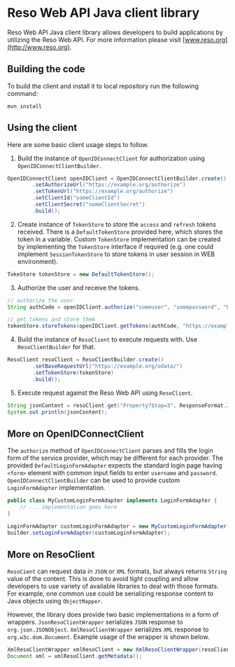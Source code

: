 # Reso Web API Java client library
Reso Web API Java client library allows developers to build applications by utilizing the Reso Web API. For more information please visit [www.reso.org](http://www.reso.org).

## Building the code
To build the client and install it to local repository run the following command:

```
mvn install
```

## Using the client
Here are some basic client usage steps to follow.

1. Build the instance of `OpenIDConnectClient` for authorization using `OpenIDConnectClientBuilder`.

```java
OpenIDConnectClient openIDClient = OpenIDConnectClientBuilder.create()
		.setAuthorizeUrl("https://example.org/authorize")
		.setTokenUrl("https://example.org/authorize")
		.setClientId("someClientId")
		.setClientSecret("someClientSecret")
		.build();
```

2. Create instance of `TokenStore` to store the `access` and `refresh` tokens received. There is a `DefaultTokenStore` provided here, which stores the token in a variable. Custom `TokenStore` implementation can be created by implementing the `TokenStore` interface if required (e.g. one could implement `SessionTokenStore` to store tokens in user session in WEB environment).

```java
TokeStore tokenStore = new DefaultTokenStore();
```

3. Authorize the user and receive the tokens.

```java
// authorize the user
String authCode = openIDClient.authorize("someuser", "somepassword", "https://example.org/some/redirect/url", "openid");

// get tokens and store them
tokenStore.storeTokens(openIDClient.getTokens(authCode, "https://example.org/some/redirect/url"));
```

4. Build the instance of `ResoClient` to execute requests with. Use `ResoClientBuilder` for that.

```java
ResoClient resoClient = ResoClientBuilder.create()
		.setBaseRequestUrl("https://example.org/odata/")
		.setTokenStore(tokenStore)
		.build();
```

5. Execute request against the Reso Web API using `ResoClient`.

```java
String jsonContent = resoClient.get("Property?$top=3", ResponseFormat.JSON);
System.out.println(jsonContent);
```

## More on OpenIDConnectClient
The `authorize` method of `OpenIDConnectClient` parses and fills the login form of the service provider, which may be different for each provider. The provided `DefaultLoginFormAdapter` expects the standard login page having `<form>` element with common input fields to enter `username` and `password`. `OpenIDConnectClientBuilder` can be used to provide custom `LoginFormAdapter` implementation.

```java
public class MyCustomLoginFormAdapter implements LoginFormAdapter {
	// ... implementation goes here
}

LoginFormAdapter customLoginFormAdapter = new MyCustomLoginFormAdapter();
builder.setLoginFormAdapter(customLoginFormAdapter);
```


## More on ResoClient
`ResoCient` can request data in `JSON` or `XML` formats, but always returns `String` value of the content. This is done to avoid tight coupling and allow developers to use variety of available libraries to deal with those formats. For example, one common use could be serializing response content to Java objects using `ObjectMapper`.

However, the library does provide two basic implementations in a form of wrappers. `JsonResoClientWrapper` serializes `JSON` response to `org.json.JSONObject`. `XmlResoClientWrapper` serializes `XML` response to `org.w3c.dom.Document`. Example usage of the wrapper is shown below.

```java
XmlResoClientWrapper xmlResoClient = new XmlResoClientWrapper(resoClient);
Document xml = xmlResoClient.getMetadata();
```
